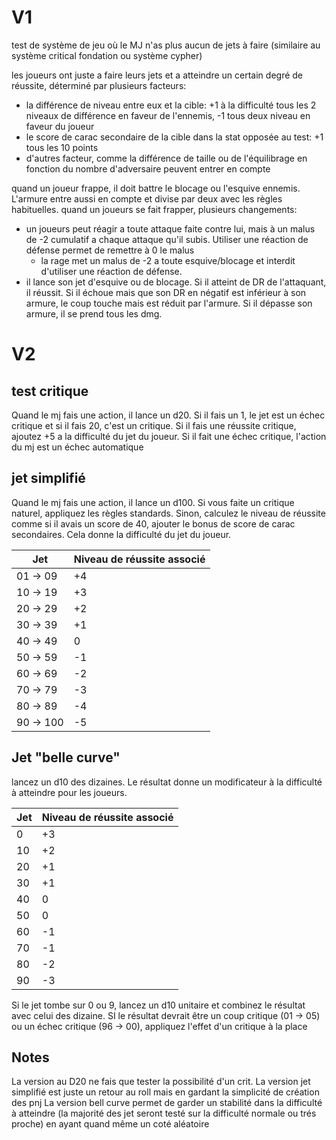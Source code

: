 # V1
test de système de jeu où le MJ n'as plus aucun de jets à faire (similaire au système critical fondation ou système cypher)

les joueurs ont juste a faire leurs jets et a atteindre un certain degré de réussite, déterminé par plusieurs facteurs:
- la différence de niveau entre eux et la cible: +1 à la difficulté tous les 2 niveaux de différence en faveur de l'ennemis, -1 tous deux niveau en faveur du joueur
- le score de carac secondaire de la cible dans la stat opposée au test: +1 tous les 10 points
- d'autres facteur, comme la différence de taille ou de l'équilibrage en fonction du nombre d'adversaire peuvent entrer en compte

quand un joueur frappe, il doit battre le blocage ou l'esquive ennemis. L'armure entre aussi en compte et divise par deux avec les règles habituelles.
quand un joueurs se fait frapper, plusieurs changements:
- un joueurs peut réagir a toute attaque faite contre lui, mais à un malus de -2 cumulatif a chaque attaque qu'il subis. Utiliser une réaction de défense permet de remettre à 0 le malus
	- la rage met un malus de -2 a toute esquive/blocage et interdit d'utiliser une réaction de défense.
- il lance son jet d'esquive ou de blocage. Si il atteint de DR de l'attaquant, il réussit. Si il échoue mais que son DR en négatif est inférieur à son armure, le coup touche mais est réduit par l'armure. Si il dépasse son armure, il se prend tous les dmg.

# V2

## test critique
Quand le mj fais une action, il lance un d20. Si il fais un 1, le jet est un échec critique et si il fais 20, c'est un critique.
Si il fais une réussite critique, ajoutez +5 a la difficulté du jet du joueur. Si il fait une échec critique, l'action du mj est un échec automatique
## jet simplifié
Quand le mj fais une action, il lance un d100.
Si vous faite un critique naturel, appliquez les règles standards.
Sinon, calculez le niveau de réussite comme si il avais un score de 40, ajouter le bonus de score de carac secondaires. Cela donne la difficulté du jet du joueur.

| Jet       | Niveau de réussite associé |
| --------- | -------------------------- |
| 01 -> 09  | +4                         |
| 10 -> 19  | +3                         |
| 20 -> 29  | +2                         |
| 30 -> 39  | +1                         |
| 40 -> 49  | 0                          |
| 50 -> 59  | -1                         |
| 60 -> 69  | -2                         |
| 70 -> 79  | -3                         |
| 80 -> 89  | -4                         |
| 90 -> 100 | -5                         |
## Jet "belle curve"

lancez un d10 des dizaines. Le résultat donne un modificateur à la difficulté à atteindre pour les joueurs.

| Jet | Niveau de réussite associé |
| --- | -------------------------- |
| 0   | +3                         |
| 10  | +2                         |
| 20  | +1                         |
| 30  | +1                         |
| 40  | 0                          |
| 50  | 0                          |
| 60  | -1                         |
| 70  | -1                         |
| 80  | -2                         |
| 90  | -3                         |
Si le jet tombe sur 0 ou 9, lancez un d10 unitaire et combinez le résultat avec celui des dizaine. SI le résultat devrait être un coup critique (01 -> 05) ou un échec critique (96 -> 00), appliquez l'effet d'un critique à la place

## Notes
La version au D20 ne fais que tester la possibilité d'un crit.
La version jet simplifié est juste un retour au roll mais en gardant la simplicité de création des pnj
La version bell curve permet de garder un stabilité dans la difficulté à atteindre  (la majorité des jet seront testé sur la difficulté normale ou trés proche)  en ayant quand même un coté aléatoire 